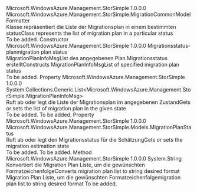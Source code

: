 <Type Name="MigrationPlanInfoMsgList" FullName="Microsoft.WindowsAzure.Management.StorSimple.MigrationPlanInfoMsgList">
  <TypeSignature Language="C#" Value="public class MigrationPlanInfoMsgList : Microsoft.WindowsAzure.Management.StorSimple.MigrationCommonModelFormatter" />
  <TypeSignature Language="ILAsm" Value=".class public auto ansi beforefieldinit MigrationPlanInfoMsgList extends Microsoft.WindowsAzure.Management.StorSimple.MigrationCommonModelFormatter" />
  <TypeSignature Language="DocId" Value="T:Microsoft.WindowsAzure.Management.StorSimple.MigrationPlanInfoMsgList" />
  <TypeSignature Language="VB.NET" Value="Public Class MigrationPlanInfoMsgList&#xA;Inherits MigrationCommonModelFormatter" />
  <TypeSignature Language="F#" Value="type MigrationPlanInfoMsgList = class&#xA;    inherit MigrationCommonModelFormatter" />
  <AssemblyInfo>
    <AssemblyName>Microsoft.WindowsAzure.Management.StorSimple</AssemblyName>
    <AssemblyVersion>1.0.0.0</AssemblyVersion>
  </AssemblyInfo>
  <Base>
    <BaseTypeName>Microsoft.WindowsAzure.Management.StorSimple.MigrationCommonModelFormatter</BaseTypeName>
  </Base>
  <Interfaces />
  <Docs>
    <summary>
            <span data-ttu-id="6453d-101">Klasse repräsentiert die Liste der Migrationsplan in einem bestimmten status</span><span class="sxs-lookup"><span data-stu-id="6453d-101">Class represents the list of migration plan in a particular status</span></span>
            </summary>
    <remarks>To be added.</remarks>
  </Docs>
  <Members>
    <Member MemberName=".ctor">
      <MemberSignature Language="C#" Value="public MigrationPlanInfoMsgList (Microsoft.WindowsAzure.Management.StorSimple.Models.MigrationPlanStatus status);" />
      <MemberSignature Language="ILAsm" Value=".method public hidebysig specialname rtspecialname instance void .ctor(valuetype Microsoft.WindowsAzure.Management.StorSimple.Models.MigrationPlanStatus status) cil managed" />
      <MemberSignature Language="DocId" Value="M:Microsoft.WindowsAzure.Management.StorSimple.MigrationPlanInfoMsgList.#ctor(Microsoft.WindowsAzure.Management.StorSimple.Models.MigrationPlanStatus)" />
      <MemberSignature Language="VB.NET" Value="Public Sub New (status As MigrationPlanStatus)" />
      <MemberSignature Language="F#" Value="new Microsoft.WindowsAzure.Management.StorSimple.MigrationPlanInfoMsgList : Microsoft.WindowsAzure.Management.StorSimple.Models.MigrationPlanStatus -&gt; Microsoft.WindowsAzure.Management.StorSimple.MigrationPlanInfoMsgList" Usage="new Microsoft.WindowsAzure.Management.StorSimple.MigrationPlanInfoMsgList status" />
      <MemberType>Constructor</MemberType>
      <AssemblyInfo>
        <AssemblyName>Microsoft.WindowsAzure.Management.StorSimple</AssemblyName>
        <AssemblyVersion>1.0.0.0</AssemblyVersion>
      </AssemblyInfo>
      <Parameters>
        <Parameter Name="status" Type="Microsoft.WindowsAzure.Management.StorSimple.Models.MigrationPlanStatus" />
      </Parameters>
      <Docs>
        <param name="status"><span data-ttu-id="6453d-102">Migrationsstatus-plan</span><span class="sxs-lookup"><span data-stu-id="6453d-102">migration plan status</span></span></param>
        <summary>
            <span data-ttu-id="6453d-103">MigrationPlanInfoMsgList des angegebenen Plan Migrationsstatus erstellt</span><span class="sxs-lookup"><span data-stu-id="6453d-103">Constructs MigrationPlanInfoMsgList of specified migration plan status</span></span>
            </summary>
        <remarks>To be added.</remarks>
      </Docs>
    </Member>
    <Member MemberName="MigrationTimeEstimationInfoList">
      <MemberSignature Language="C#" Value="public System.Collections.Generic.List&lt;Microsoft.WindowsAzure.Management.StorSimple.MigrationPlanInfoMsg&gt; MigrationTimeEstimationInfoList { get; set; }" />
      <MemberSignature Language="ILAsm" Value=".property instance class System.Collections.Generic.List`1&lt;class Microsoft.WindowsAzure.Management.StorSimple.MigrationPlanInfoMsg&gt; MigrationTimeEstimationInfoList" />
      <MemberSignature Language="DocId" Value="P:Microsoft.WindowsAzure.Management.StorSimple.MigrationPlanInfoMsgList.MigrationTimeEstimationInfoList" />
      <MemberSignature Language="VB.NET" Value="Public Property MigrationTimeEstimationInfoList As List(Of MigrationPlanInfoMsg)" />
      <MemberSignature Language="F#" Value="member this.MigrationTimeEstimationInfoList : System.Collections.Generic.List&lt;Microsoft.WindowsAzure.Management.StorSimple.MigrationPlanInfoMsg&gt; with get, set" Usage="Microsoft.WindowsAzure.Management.StorSimple.MigrationPlanInfoMsgList.MigrationTimeEstimationInfoList" />
      <MemberType>Property</MemberType>
      <AssemblyInfo>
        <AssemblyName>Microsoft.WindowsAzure.Management.StorSimple</AssemblyName>
        <AssemblyVersion>1.0.0.0</AssemblyVersion>
      </AssemblyInfo>
      <ReturnValue>
        <ReturnType>System.Collections.Generic.List&lt;Microsoft.WindowsAzure.Management.StorSimple.MigrationPlanInfoMsg&gt;</ReturnType>
      </ReturnValue>
      <Docs>
        <summary>
            <span data-ttu-id="6453d-104">Ruft ab oder legt die Liste der Migrationsplan im angegebenen Zustand</span><span class="sxs-lookup"><span data-stu-id="6453d-104">Gets or sets the list of migration plan in the given state</span></span>
            </summary>
        <value>To be added.</value>
        <remarks>To be added.</remarks>
      </Docs>
    </Member>
    <Member MemberName="MigrationTimeEstimationStatus">
      <MemberSignature Language="C#" Value="public Microsoft.WindowsAzure.Management.StorSimple.Models.MigrationPlanStatus MigrationTimeEstimationStatus { get; set; }" />
      <MemberSignature Language="ILAsm" Value=".property instance valuetype Microsoft.WindowsAzure.Management.StorSimple.Models.MigrationPlanStatus MigrationTimeEstimationStatus" />
      <MemberSignature Language="DocId" Value="P:Microsoft.WindowsAzure.Management.StorSimple.MigrationPlanInfoMsgList.MigrationTimeEstimationStatus" />
      <MemberSignature Language="VB.NET" Value="Public Property MigrationTimeEstimationStatus As MigrationPlanStatus" />
      <MemberSignature Language="F#" Value="member this.MigrationTimeEstimationStatus : Microsoft.WindowsAzure.Management.StorSimple.Models.MigrationPlanStatus with get, set" Usage="Microsoft.WindowsAzure.Management.StorSimple.MigrationPlanInfoMsgList.MigrationTimeEstimationStatus" />
      <MemberType>Property</MemberType>
      <AssemblyInfo>
        <AssemblyName>Microsoft.WindowsAzure.Management.StorSimple</AssemblyName>
        <AssemblyVersion>1.0.0.0</AssemblyVersion>
      </AssemblyInfo>
      <ReturnValue>
        <ReturnType>Microsoft.WindowsAzure.Management.StorSimple.Models.MigrationPlanStatus</ReturnType>
      </ReturnValue>
      <Docs>
        <summary>
            <span data-ttu-id="6453d-105">Ruft ab oder legt den Migrationsstatus für die Schätzung</span><span class="sxs-lookup"><span data-stu-id="6453d-105">Gets or sets the migration estimation state</span></span>
            </summary>
        <value>To be added.</value>
        <remarks>To be added.</remarks>
      </Docs>
    </Member>
    <Member MemberName="ToString">
      <MemberSignature Language="C#" Value="public override string ToString ();" />
      <MemberSignature Language="ILAsm" Value=".method public hidebysig virtual instance string ToString() cil managed" />
      <MemberSignature Language="DocId" Value="M:Microsoft.WindowsAzure.Management.StorSimple.MigrationPlanInfoMsgList.ToString" />
      <MemberSignature Language="VB.NET" Value="Public Overrides Function ToString () As String" />
      <MemberSignature Language="F#" Value="override this.ToString : unit -&gt; string" Usage="migrationPlanInfoMsgList.ToString " />
      <MemberType>Method</MemberType>
      <AssemblyInfo>
        <AssemblyName>Microsoft.WindowsAzure.Management.StorSimple</AssemblyName>
        <AssemblyVersion>1.0.0.0</AssemblyVersion>
      </AssemblyInfo>
      <ReturnValue>
        <ReturnType>System.String</ReturnType>
      </ReturnValue>
      <Parameters />
      <Docs>
        <summary>
            <span data-ttu-id="6453d-106">Konvertiert die Migration Plan Liste, um die gewünschten Formatzeichenfolge</span><span class="sxs-lookup"><span data-stu-id="6453d-106">Converts migration plan list to string desired format</span></span>
            </summary>
        <returns><span data-ttu-id="6453d-107">Migration Plan Liste, um die gewünschten Formatzeichenfolge</span><span class="sxs-lookup"><span data-stu-id="6453d-107">migration plan list to string desired format</span></span></returns>
        <remarks>To be added.</remarks>
      </Docs>
    </Member>
  </Members>
</Type>